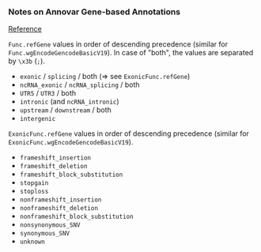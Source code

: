 ### Notes on Annovar Gene-based Annotations

[Reference](http://annovar.openbioinformatics.org/en/latest/user-guide/gene/)

`Func.refGene` values in order of descending precedence (similar for `Func.wgEncodeGencodeBasicV19`). In case of "both", the values are separated by `\x3b` (`;`).

* `exonic` / `splicing` / both (=> see `ExonicFunc.refGene`)
* `ncRNA_exonic` / `ncRNA_splicing` / both 
* `UTR5` / `UTR3` / both 
* `intronic` (and `ncRNA_intronic`)
* `upstream` / `downstream` / both 
* `intergenic`

`ExonicFunc.refGene` values in order of descending precedence (similar for `ExonicFunc.wgEncodeGencodeBasicV19`).

* `frameshift_insertion`
* `frameshift_deletion`
* `frameshift_block_substitution`
* `stopgain`
* `stoploss`
* `nonframeshift_insertion`
* `nonframeshift_deletion`
* `nonframeshift_block_substitution`
* `nonsynonymous_SNV`
* `synonymous_SNV`
* `unknown`



